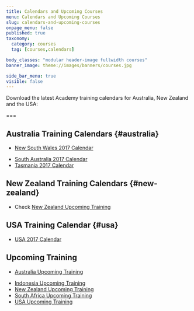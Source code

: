 ```yaml
---
title: Calendars and Upcoming Courses
menu: Calendars and Upcoming Courses
slug: calendars-and-upcoming-courses
onpage_menu: false
published: true
taxonomy:
  category: courses
  tag: [courses,calendars]

body_classes: "modular header-image fullwidth courses"
banner_image: theme://images/banners/courses.jpg

side_bar_menu: true
visible: false
---
```


Download the latest Academy training calendars for Australia, New Zealand and the USA:

===

## Australia Training Calendars {#australia}
* [New South Wales 2017 Calendar](_calendars/2017/NSW-Training-Calendar-2017.pdf)
<!--* [Queensland 2017 Calendar](_calendars/2017/QLD-Training-Calendar-2017.pdf)-->
* [South Australia 2017 Calendar](_calendars/2017/SA-Training-Calendar-2017.pdf)
* [Tasmania 2017 Calendar](_calendars/2017/TAS-Training-Calendar-2017.pdf)
<!--* [Victoria 2017 Calendar](_calendars/2017/VIC-Training-Calendar-2017.pdf)-->
<!--* [Western Australia 2017 Calendar](_calendars/2017/WA-Training-Calendar-2017.pdf)-->

## New Zealand Training Calendars {#new-zealand}
* Check [New Zealand Upcoming Training](http://one.harcourts.co.nz/academy/UpcomingCourses.aspx)
<!--* [Central Region 2017 Calendar](_calendars/2017/NZ-Central-Training-Calendar-2017.pdf)-->
<!--* [South Island Region 2017 Calendar](_calendars/2017/NZ-South-Island-Training-Calendar-2017.pdf)-->
<!--* [Northern Region 2017 Calendar](_calendars/2017/NZ-Northern-Training-Calendar-2017.pdf)-->
<!--* [Wellington Region 2017 Calendar](_calendars/2017/NZ-Wellington-Training-Calendar-2017.pdf)-->

## USA Training Calendar {#usa}
* [USA 2017 Calendar](_calendars/2017/USA-Training-Calendar-2017.pdf)

## Upcoming Training
* [Australia Upcoming Training](http://one.harcourts.com.au/academy/UpcomingCourses.aspx)
<!-- * [China Upcoming Training](http://one.harcourts.cn/academy/UpcomingCourses.aspx) -->
* [Indonesia Upcoming Training](http://one.harcourts.co.id/academy/UpcomingCourses.aspx)
* [New Zealand Upcoming Training](http://one.harcourts.co.nz/academy/UpcomingCourses.aspx)
* [South Africa Upcoming Training](http://one.harcourts.co.za/academy/UpcomingCourses.aspx)
* [USA Upcoming Training](http://one.harcourtsusa.com/academy/UpcomingCourses.aspx)
